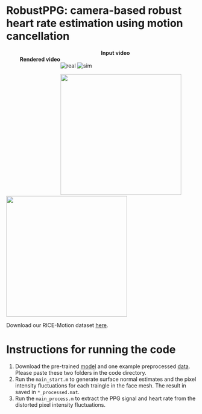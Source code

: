 # RobustPPG: camera-based robust heart rate estimation using motion cancellation

&emsp; &emsp; &emsp; &emsp; &emsp; &emsp; &emsp; &emsp; &emsp; &emsp; &emsp; &emsp; &emsp; &emsp; **Input video** &emsp; &emsp; &emsp; &emsp; &emsp; &emsp; &emsp; &emsp; &emsp; &emsp; &emsp; **Rendered video**\
&emsp; &emsp; &emsp; &emsp; &emsp; &emsp; &emsp; &emsp; ![real](https://user-images.githubusercontent.com/26046462/197064760-52326d29-4b3a-419f-b825-b444d4efc2da.gif)      ![sim](https://user-images.githubusercontent.com/26046462/197064774-7ae2dabc-1015-41bd-b61d-b2e6febaa6fd.gif)

&emsp; &emsp; &emsp; &emsp; &emsp; &emsp; &emsp; &emsp; <img src="https://user-images.githubusercontent.com/26046462/197075057-cee7ff64-538c-4e7e-84d6-d2824d760cbb.gif" width="320" >  <img src="https://user-images.githubusercontent.com/26046462/197075350-f0c43665-6f87-43a2-842d-afc56f67df82.gif" width="320" >

Download our RICE-Motion dataset [here](https://rice.box.com/s/yaxfkalx400kzze2jlb02nysv7m5mxbr).

# Instructions for running the code

1. Download the pre-trained [model](https://rice.app.box.com/folder/188647757901) and one example preprocessed [data](https://rice.app.box.com/folder/188646929228). Please paste these two folders in the code directory.
2. Run the `main_start.m` to generate surface normal estimates and the pixel intensity fluctuations for each traingle in the face mesh. The result in saved in `*_processed.mat`. 
3. Run the `main_process.m` to extract the PPG signal and heart rate from the distorted pixel intensity fluctuations.
